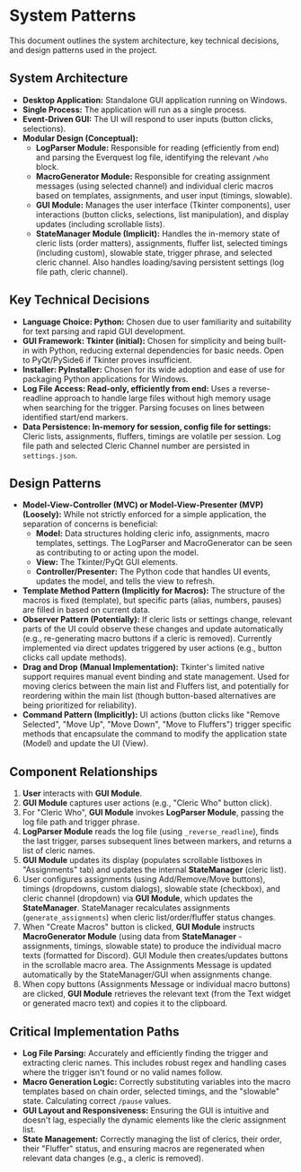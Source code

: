 # System Patterns

This document outlines the system architecture, key technical decisions, and design patterns used in the project.

## System Architecture

- **Desktop Application:** Standalone GUI application running on Windows.
- **Single Process:** The application will run as a single process.
- **Event-Driven GUI:** The UI will respond to user inputs (button clicks, selections).
- **Modular Design (Conceptual):**
    - **LogParser Module:** Responsible for reading (efficiently from end) and parsing the Everquest log file, identifying the relevant `/who` block.
    - **MacroGenerator Module:** Responsible for creating assignment messages (using selected channel) and individual cleric macros based on templates, assignments, and user input (timings, slowable).
    - **GUI Module:** Manages the user interface (Tkinter components), user interactions (button clicks, selections, list manipulation), and display updates (including scrollable lists).
    - **StateManager Module (Implicit):** Handles the in-memory state of cleric lists (order matters), assignments, fluffer list, selected timings (including custom), slowable state, trigger phrase, and selected cleric channel. Also handles loading/saving persistent settings (log file path, cleric channel).

## Key Technical Decisions

- **Language Choice: Python:** Chosen due to user familiarity and suitability for text parsing and rapid GUI development.
- **GUI Framework: Tkinter (initial):** Chosen for simplicity and being built-in with Python, reducing external dependencies for basic needs. Open to PyQt/PySide6 if Tkinter proves insufficient.
- **Installer: PyInstaller:** Chosen for its wide adoption and ease of use for packaging Python applications for Windows.
- **Log File Access: Read-only, efficiently from end:** Uses a reverse-readline approach to handle large files without high memory usage when searching for the trigger. Parsing focuses on lines between identified start/end markers.
- **Data Persistence: In-memory for session, config file for settings:** Cleric lists, assignments, fluffers, timings are volatile per session. Log file path and selected Cleric Channel number are persisted in `settings.json`.

## Design Patterns

- **Model-View-Controller (MVC) or Model-View-Presenter (MVP) (Loosely):** While not strictly enforced for a simple application, the separation of concerns is beneficial:
    - **Model:** Data structures holding cleric info, assignments, macro templates, settings. The LogParser and MacroGenerator can be seen as contributing to or acting upon the model.
    - **View:** The Tkinter/PyQt GUI elements.
    - **Controller/Presenter:** The Python code that handles UI events, updates the model, and tells the view to refresh.
- **Template Method Pattern (Implicitly for Macros):** The structure of the macros is fixed (template), but specific parts (alias, numbers, pauses) are filled in based on current data.
- **Observer Pattern (Potentially):** If cleric lists or settings change, relevant parts of the UI could observe these changes and update automatically (e.g., re-generating macro buttons if a cleric is removed). Currently implemented via direct updates triggered by user actions (e.g., button clicks call update methods).
- **Drag and Drop (Manual Implementation):** Tkinter's limited native support requires manual event binding and state management. Used for moving clerics between the main list and Fluffers list, and potentially for reordering within the main list (though button-based alternatives are being prioritized for reliability).
- **Command Pattern (Implicitly):** UI actions (button clicks like "Remove Selected", "Move Up", "Move Down", "Move to Fluffers") trigger specific methods that encapsulate the command to modify the application state (Model) and update the UI (View).

## Component Relationships

1.  **User** interacts with **GUI Module**.
2.  **GUI Module** captures user actions (e.g., "Cleric Who" button click).
3.  For "Cleric Who", **GUI Module** invokes **LogParser Module**, passing the log file path and trigger phrase.
4.  **LogParser Module** reads the log file (using `_reverse_readline`), finds the last trigger, parses subsequent lines between markers, and returns a list of cleric names.
5.  **GUI Module** updates its display (populates scrollable listboxes in "Assignments" tab) and updates the internal **StateManager** (cleric list).
6.  User configures assignments (using Add/Remove/Move buttons), timings (dropdowns, custom dialogs), slowable state (checkbox), and cleric channel (dropdown) via **GUI Module**, which updates the **StateManager**. StateManager recalculates assignments (`generate_assignments`) when cleric list/order/fluffer status changes.
7.  When "Create Macros" button is clicked, **GUI Module** instructs **MacroGenerator Module** (using data from **StateManager** - assignments, timings, slowable state) to produce the individual macro texts (formatted for Discord). GUI Module then creates/updates buttons in the scrollable macro area. The Assignments Message is updated automatically by the StateManager/GUI when assignments change.
8.  When copy buttons (Assignments Message or individual macro buttons) are clicked, **GUI Module** retrieves the relevant text (from the Text widget or generated macro text) and copies it to the clipboard.

## Critical Implementation Paths

- **Log File Parsing:** Accurately and efficiently finding the trigger and extracting cleric names. This includes robust regex and handling cases where the trigger isn't found or no valid names follow.
- **Macro Generation Logic:** Correctly substituting variables into the macro templates based on chain order, selected timings, and the "slowable" state. Calculating correct `/pause` values.
- **GUI Layout and Responsiveness:** Ensuring the GUI is intuitive and doesn't lag, especially the dynamic elements like the cleric assignment list.
- **State Management:** Correctly managing the list of clerics, their order, their "Fluffer" status, and ensuring macros are regenerated when relevant data changes (e.g., a cleric is removed).
